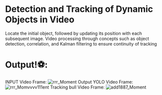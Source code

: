 # Detection and Tracking of Dynamic Objects in Video

Locate the initial object, followed by updating its position with each subsequent image.
Video processing through concepts such as object detection, correlation, and Kalman filtering to ensure continuity of tracking
 # Output!⚽:
 INPUT Video Frame:
 ![rrr_Moment](https://github.com/Bader-dine/Detection-and-Tracking-of-Dynamic-Objects-in-Video/assets/121392319/744e4c54-3168-490c-bfce-962338a75c55)
 Output YOLO Video Frame:
 ![rrr_Momvvvv111ent](https://github.com/Bader-dine/Detection-and-Tracking-of-Dynamic-Objects-in-Video/assets/121392319/b332b501-5e15-487b-bef2-ea5fc036168e)
 Tracking bull Video Frame:
 ![add1887_Moment](https://github.com/Bader-dine/Detection-and-Tracking-of-Dynamic-Objects-in-Video/assets/121392319/35776cc2-fac1-4dc1-8333-a7f3819fb219)
